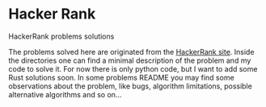 # Hacker Rank
HackerRank problems solutions

The problems solved here are originated from the [HackerRank site](https://www.hackerrank.com/).
Inside the directories one can find a minimal description of the problem and my code to solve it. For now there is only python code, but I want to add some Rust solutions soon.
 In some problems README you may find some observations about the problem, like bugs, algorithm limitations, possible alternative algorithms and so on...
